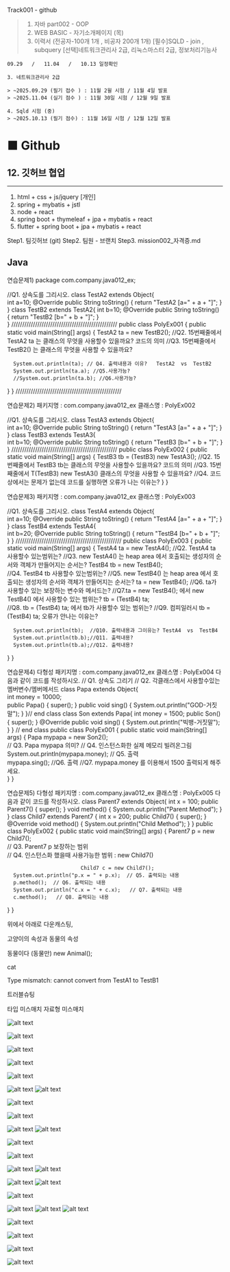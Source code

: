 Track001 - github

>1. 자바 part002 - OOP
>2. WEB BASIC - 자기소개페이지 (목)
>3. 이력서 (전공자-100개 1개 , 비공자 200개 1개) 
  [필수]SQLD - join , subquery
  [선택]네트워크관리사 2급, 리눅스마스터 2급, 정보처리기능사

    09.29   /   11.04   /   10.13 일정확인

    3. 네트워크관리사 2급

    > ~2025.09.29 (필기 접수 ) : 11월 2윌 시험 / 11월 4일 발표
    > ~2025.11.04 (실기 점수 ) : 11월 30일 시험 / 12월 9일 발표

    4. Sqld 시험 (중)
    > ~2025.10.13 (필기 점수) : 11월 16일 시험 / 12월 12일 발표

# ■ Github
## 12. 깃허브 협업
---
1. html + css + js/jquery   [개인]
2. spring + mybatis + jstl
3. node + react
4. spring boot + thymeleaf + jpa + mybatis + react
5. flutter + spring boot + jpa + mybatis + react

Step1. 팀깃허브 (git)
Step2. 팀원 - 브랜치
Step3. mission002_자격증.md


## Java




연습문제1)
package com.company.java012_ex;
 
//Q1. 상속도를 그리시오. 
class TestA2 extends Object{  
   int a=10;
   @Override public String toString() { return "TestA2 [a=" + a + "]"; }    
}
class TestB2 extends TestA2{
   int b=10;
   @Override public String toString() { return "TestB2 [b=" + b + "]"; }   
}
/////////////////////////////////////////////////
public class PolyEx001 {
   public static void main(String[] args) {
      TestA2  ta = new TestB2();
      //Q2. 15번째줄에서   TestA2  ta 는 클래스의 무엇을 사용할수 있을까요? 코드의 의미
      //Q3. 15번째줄에서   TestB2() 는 클래스의 무엇을 사용할 수 있을까요?
      
      System.out.println(ta); // Q4. 출력내용과 이유?   TestA2  vs  TestB2
      System.out.println(ta.a); //Q5.사용가능?
      //System.out.println(ta.b); //Q6.사용가능?
   }
}
/////////////////////////////////////////////////

연습문제2)
패키지명 : com.company.java012_ex
클래스명 :  PolyEx002

//Q1. 상속도를 그리시오. 
class TestA3  extends Object{  
   int a=10;
   @Override public String toString() { return "TestA3 [a=" + a + "]"; }
}
class TestB3  extends TestA3{  
   int b=10;
   @Override public String toString() { return "TestB3 [b=" + b + "]"; }
} 
/////////////////////////////////////////////////
public class PolyEx002 {
   public static void main(String[] args) {
      TestB3  tb =  (TestB3) new TestA3();
      //Q2. 15번째줄에서   TestB3  tb는 클래스의 무엇을 사용할수 있을까요? 코드의 의미
      //Q3. 15번째줄에서   T(TestB3) new TestA3() 클래스의 무엇을 사용할 수 있을까요?
      //Q4. 코드상에서는 문제가 없는데 코드를 실행하면 오류가 나는 이유는?
   }
}


연습문제3)
패키지명 : com.company.java012_ex
클래스명 :  PolyEx003


//Q1. 상속도를 그리시오. 
class TestA4  extends Object{  
   int a=10;
   @Override public String toString() { return "TestA4 [a=" + a + "]"; }
}
class TestB4  extends TestA4{  
   int b=20;
   @Override public String toString() { return "TestB4 [b=" + b + "]"; }
}
/////////////////////////////////////////////////
public class PolyEx003 {
   public static void main(String[] args) {
      TestA4  ta = new TestA4();
      //Q2. TestA4  ta 사용할수 있는범위는?
      //Q3. new TestA4() 는  heap area 에서 호출되는 생성자의 순서와 객체가 만들어지는 순서는?
      TestB4  tb = new TestB4();  
      //Q4. TestB4  tb 사용할수 있는범위는?
      //Q5. new TestB4() 는  heap area 에서 호출되는 생성자의 순서와 객체가 만들어지는 순서는?
      ta = new TestB4();
      //Q6. ta가 사용할수 있는 보장하는 변수와 메서드는?
      //Q7.ta = new TestB4(); 에서 new TestB4() 에서 사용할수 있는 범위는? 
      tb         = (TestB4) ta;   
      //Q8. tb         = (TestB4) ta;   에서 tb가 사용할수 있는 범위는?
      //Q9. 컴피일러시  tb         = (TestB4) ta;  오류가 안나는 이유는?
      
      System.out.println(tb);  //Q10. 출력내용과 그이유는? TestA4  vs  TestB4
      System.out.println(tb.b);//Q11. 출력내용?
      System.out.println(tb.a);//Q12. 출력내용?
      
   }
}


연습문제4)  다형성
패키지명 : com.company.java012_ex
클래스명 : PolyEx004
다음과 같이 코드를 작성하시오.
// Q1. 상속도 그리기
// Q2. 각클래스에서 사용할수있는 멤버변수/멤버메서드
class Papa extends Object{  
   int money = 10000;     
   public Papa() { super(); }
   public void sing() {  System.out.println("GOD-거짓말");  }
}// end class
class Son extends Papa{ 
   int money = 1500;
   public Son() { super(); }
   @Override public void sing() {  System.out.println("빅뱅-거짓말"); }
} // end class
public class PolyEx001 {
   public static void main(String[] args) { 
      Papa mypapa = new Son2();    
      // Q3. Papa mypapa 의미?
      // Q4. 인스턴스화한 실제 메모리 빌려온그림
      System.out.println(mypapa.money); // Q5.  출력   
      mypapa.sing();  //Q6. 출력 
       //Q7. mypapa.money 를 이용해서  1500 출력되게 해주세요.  
   }
}





연습문제5)  다형성
패키지명 : com.company.java012_ex
클래스명 : PolyEx005
다음과 같이 코드를 작성하시오.
class Parent7  extends Object{
   int x = 100;
   public Parent7() { super(); }
   void method() { System.out.println("Parent Method"); }
} 
class Child7 extends Parent7 {
   int x = 200;
   public Child7() { super(); }
   @Override  void method() { System.out.println("Child Method"); }
}
public class PolyEx002 {
   public static void main(String[] args) {
      Parent7 p = new Child7();     
      // Q3.  Parent7 p   보장하는 범위   
      // Q4. 인스턴스화 했을때 사용가능한 범위 : new Child7()  
      
                            Child7 c = new Child7();     
      System.out.println("p.x = " + p.x);  // Q5. 출력되는 내용   
      p.method();  // Q6. 출력되는 내용     
      System.out.println("c.x = " + c.x);   // Q7. 출력되는 내용  
      c.method();   // Q8. 출력되는 내용   
   }
}

위에서 아래로 다운캐스팅,

고양이의 속성과 동물의 속성

동물이다 (동물만) new Animal();

cat





Type mismatch: cannot convert from TestA1 to TestB1

트러블슈팅

타입 미스매치 자료형 미스매치


![alt text](image-67.png)


![alt text](image-68.png)


![alt text](image-69.png)


![alt text](image-70.png)


![alt text](image-71.png)

![alt text](image-72.png)
![alt text](image-73.png)

![alt text](image-74.png)

![alt text](image-75.png)

![alt text](image-76.png)
![alt text](image-77.png)

![alt text](image-78.png)

![alt text](image-79.png)

![alt text](image-80.png)
![alt text](image-81.png)

![alt text](image-82.png)
![alt text](image-83.png)

![alt text](image-84.png)

![alt text](image-85.png)
![alt text](image-86.png)
![alt text](image-87.png)

![alt text](image-88.png)


![alt text](image-89.png)

![alt text](image-90.png)

![alt text](image-91.png)
